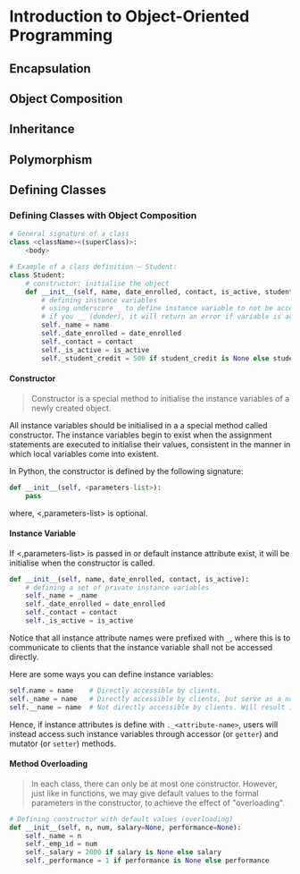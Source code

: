 # Introduction to Object-Oriented Programming


## Encapsulation


## Object Composition


## Inheritance


## Polymorphism


## Defining Classes

### Defining Classes with Object Composition

```python
# General signature of a class
class <className><(superClass)>:
    <body>

# Example of a class definition – Student:
class Student:
    # constructor: initialise the object
    def __init__(self, name, date_enrolled, contact, is_active, student_credit=None):
        # defining instance variables
        # using underscore _ to define instance variable to not be access directly
        # if you __ (dunder), it will return an error if variable is accessed
        self._name = name
        self._date_enrolled = date_enrolled
        self._contact = contact
        self._is_active = is_active
        self._student_credit = 500 if student_credit is None else student_credit
```

#### Constructor
> Constructor is a special method to initialise the instance variables of a newly
created object.

All instance variables should be initialised in a a special method called constructor.
The instance variables begin to exist when the assignment statements are executed to initialise
their values, consistent in the manner in which local variables come into existent.

In Python, the constructor is defined by the following signature:

```python
def __init__(self, <parameters-list>):
    pass
```
where, <,parameters-list> is optional.

#### Instance Variable
If <,parameters-list> is passed in or default instance attribute exist, it will be initialise
when the constructor is called.

```python
def __init__(self, name, date_enrolled, contact, is_active):
    # defining a set of private instance variables
    self._name = _name
    self._date_enrolled = date_enrolled
    self._contact = contact
    self._is_active = is_active
```

Notice that all instance attribute names were prefixed with `_`, where this is to communicate to clients
that the instance variable shall not be accessed directly.

Here are some ways you can define instance variables:
```python
self.name = name    # Directly accessible by clients.
self._name = name   # Directly accessible by clients, but serve as a notice to refrain from doing it.
self.__name = name  # Not directly accessible by clients. Will result in error (attribute does not exist).

```

Hence, if instance attributes is define with `._<attribute-name>`, users will instead access such instance variables
through accessor (or `getter`) and mutator (or `setter`) methods.

#### Method Overloading
> In each class, there can only be at most one constructor. However, just like in functions, we may give
default values to the formal parameters in the constructor, to achieve the effect of "overloading".

```python
# Defining constructor with default values (overloading)
def __init__(self, n, num, salary=None, performance=None):
    self._name = n
    self._emp_id = num
    self._salary = 2000 if salary is None else salary
    self._performance = 1 if performance is None else performance
```
